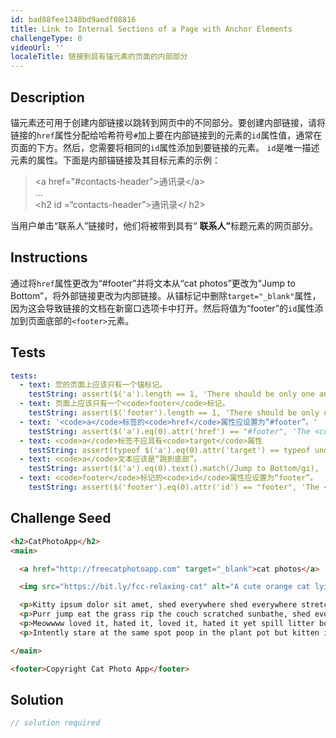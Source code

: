 ```yaml
---
id: bad88fee1348bd9aedf08816
title: Link to Internal Sections of a Page with Anchor Elements
challengeType: 0
videoUrl: ''
localeTitle: 链接到具有锚元素的页面的内部部分
---
```


## Description
<section id="description">锚元素还可用于创建内部链接以跳转到网页中的不同部分。要创建内部链接，请将链接的<code>href</code>属性分配给哈希符号<code>#</code>加上要在内部链接到的元素的<code>id</code>属性值，通常在页面的下方。然后，您需要将相同的<code>id</code>属性添加到要链接的元素。 <code>id</code>是唯一描述元素的属性。下面是内部锚链接及其目标元素的示例： <blockquote> &lt;a href=&quot;#contacts-header&quot;&gt;通讯录&lt;/a&gt; <br> ... <br> &lt;h2 id =“contacts-header”&gt;通讯录&lt;/ h2&gt; </blockquote>当用户单击“联系人”链接时，他们将被带到具有“ <b>联系人”</b>标题元素的网页部分。 </section>

## Instructions
<section id="instructions">通过将<code>href</code>属性更改为“#footer”并将文本从“cat photos”更改为“Jump to Bottom”，将外部链接更改为内部链接。从锚标记中删除<code>target=&quot;_blank&quot;</code>属性，因为这会导致链接的文档在新窗口选项卡中打开。然后将值为“footer”的<code>id</code>属性添加到页面底部的<code>&lt;footer&gt;</code>元素。 </section>

## Tests
<section id='tests'>

```yml
tests:
  - text: 您的页面上应该只有一个锚标记。
    testString: assert($('a').length == 1, 'There should be only one anchor tag on your page.');
  - text: 页面上应该只有一个<code>footer</code>标记。
    testString: assert($('footer').length == 1, 'There should be only one <code>footer</code> tag on your page.');
  - text: '<code>a</code>标签的<code>href</code>属性应设置为“#footer”。'
    testString: assert($('a').eq(0).attr('href') == "#footer", 'The <code>a</code> tag should have an <code>href</code> attribute set to "#footer".');
  - text: <code>a</code>标签不应具有<code>target</code>属性
    testString: assert(typeof $('a').eq(0).attr('target') == typeof undefined || $('a').eq(0).attr('target') == true, 'The <code>a</code> tag should not have a <code>target</code> attribute');
  - text: <code>a</code>文本应该是“跳到底部”。
    testString: assert($('a').eq(0).text().match(/Jump to Bottom/gi), 'The <code>a</code> text should be "Jump to Bottom".');
  - text: <code>footer</code>标记的<code>id</code>属性应设置为“footer”。
    testString: assert($('footer').eq(0).attr('id') == "footer", 'The <code>footer</code> tag should have an <code>id</code> attribute set to "footer".');

```

</section>

## Challenge Seed
<section id='challengeSeed'>

<div id='html-seed'>

```html
<h2>CatPhotoApp</h2>
<main>

  <a href="http://freecatphotoapp.com" target="_blank">cat photos</a>

  <img src="https://bit.ly/fcc-relaxing-cat" alt="A cute orange cat lying on its back.">

  <p>Kitty ipsum dolor sit amet, shed everywhere shed everywhere stretching attack your ankles chase the red dot, hairball run catnip eat the grass sniff. Purr jump eat the grass rip the couch scratched sunbathe, shed everywhere rip the couch sleep in the sink fluffy fur catnip scratched. Kitty ipsum dolor sit amet, shed everywhere shed everywhere stretching attack your ankles chase the red dot, hairball run catnip eat the grass sniff.</p>
  <p>Purr jump eat the grass rip the couch scratched sunbathe, shed everywhere rip the couch sleep in the sink fluffy fur catnip scratched. Kitty ipsum dolor sit amet, shed everywhere shed everywhere stretching attack your ankles chase the red dot, hairball run catnip eat the grass sniff. Purr jump eat the grass rip the couch scratched sunbathe, shed everywhere rip the couch sleep in the sink fluffy fur catnip scratched.</p>
  <p>Meowwww loved it, hated it, loved it, hated it yet spill litter box, scratch at owner, destroy all furniture, especially couch or lay on arms while you're using the keyboard. Missing until dinner time toy mouse squeak roll over. With tail in the air lounge in doorway. Man running from cops stops to pet cats, goes to jail.</p>
  <p>Intently stare at the same spot poop in the plant pot but kitten is playing with dead mouse. Get video posted to internet for chasing red dot leave fur on owners clothes meow to be let out and mesmerizing birds leave fur on owners clothes or favor packaging over toy so purr for no reason. Meow to be let out play time intently sniff hand run outside as soon as door open yet destroy couch.</p>

</main>

<footer>Copyright Cat Photo App</footer>

```

</div>



</section>

## Solution
<section id='solution'>

```js
// solution required
```
</section>
